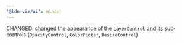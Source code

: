 ```yaml
---
'@ldn-viz/ui': minor
---
```


CHANGED: changed the appearance of the `LayerControl` and its sub-controls (`OpacityControl`, `ColorPicker`, `ResizeControl`)
